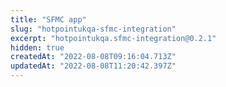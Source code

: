 ```yaml
---
title: "SFMC app"
slug: "hotpointukqa-sfmc-integration"
excerpt: "hotpointukqa.sfmc-integration@0.2.1"
hidden: true
createdAt: "2022-08-08T09:16:04.713Z"
updatedAt: "2022-08-08T11:20:42.397Z"
---
```


